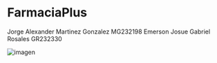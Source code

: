 # FarmaciaPlus

 Jorge Alexander Martinez Gonzalez MG232198
 Emerson Josue Gabriel Rosales GR232330

 ![imagen](https://github.com/user-attachments/assets/71d2ba7b-2025-4869-8358-4e647b0c51e9)


